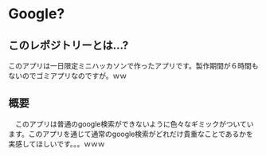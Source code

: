 # Google?

## このレポジトリーとは...?
このアプリは一日限定ミニハッカソンで作ったアプリです。製作期間が６時間もないのでゴミアプリなのですが。ｗｗ  

## 概要
　このアプリは普通のgoogle検索ができないように色々なギミックがついています。このアプリを通じて通常のgoogle検索がどれだけ貴重なことであるかを実感してほしいです。。。ｗｗｗ
